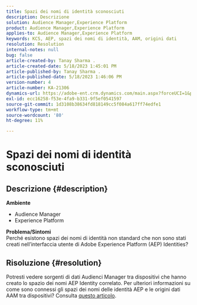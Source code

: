 ```yaml
---
title: Spazi dei nomi di identità sconosciuti
description: Descrizione
solution: Audience Manager,Experience Platform
product: Audience Manager,Experience Platform
applies-to: Audience Manager,Experience Platform
keywords: KCS, AEP, spazi dei nomi di identità, AAM, origini dati
resolution: Resolution
internal-notes: null
bug: false
article-created-by: Tanay Sharma .
article-created-date: 5/18/2023 1:45:01 PM
article-published-by: Tanay Sharma .
article-published-date: 5/18/2023 1:46:06 PM
version-number: 4
article-number: KA-21306
dynamics-url: https://adobe-ent.crm.dynamics.com/main.aspx?forceUCI=1&pagetype=entityrecord&etn=knowledgearticle&id=0d534b2f-82f5-ed11-8848-6045bd006268
exl-id: ecc16258-f53e-4fa9-b331-9f5ef0541597
source-git-commit: 1d3108b38634fd818149cc5f084a617ff74edfe1
workflow-type: tm+mt
source-wordcount: '80'
ht-degree: 11%

---
```


# Spazi dei nomi di identità sconosciuti

## Descrizione {#description}

<b>Ambiente</b>
- Audience Manager
- Experience Platform




<b>Problema/Sintomi</b>
<br>Perché esistono spazi dei nomi di identità non standard che non sono stati creati nell’interfaccia utente di Adobe Experience Platform (AEP) Identities?<br>

## Risoluzione {#resolution}


Potresti vedere sorgenti di dati Audienci Manager tra dispositivi che hanno creato lo spazio dei nomi AEP Identity correlato. Per ulteriori informazioni su come sono connessi gli spazi dei nomi delle identità AEP e le origini dati AAM tra dispositivi? Consulta [questo articolo](https://experienceleague.adobe.com/docs/experience-cloud-kcs/kbarticles/KA-21305.html?lang=it).
